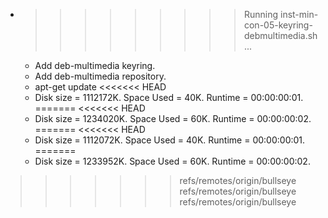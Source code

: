 * >>>>>>>>> Running inst-min-con-05-keyring-debmultimedia.sh ...
  * Add deb-multimedia keyring.
  * Add deb-multimedia repository.
  * apt-get update
<<<<<<< HEAD
  * Disk size = 1112172K. Space Used = 40K. Runtime = 00:00:00:01.
=======
<<<<<<< HEAD
  * Disk size = 1234020K. Space Used = 60K. Runtime = 00:00:00:02.
=======
<<<<<<< HEAD
  * Disk size = 1112072K. Space Used = 40K. Runtime = 00:00:00:01.
=======
  * Disk size = 1233952K. Space Used = 60K. Runtime = 00:00:00:02.
>>>>>>> refs/remotes/origin/bullseye
>>>>>>> refs/remotes/origin/bullseye
>>>>>>> refs/remotes/origin/bullseye
